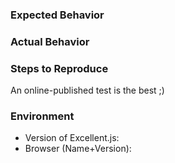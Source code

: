 ### Expected Behavior



### Actual Behavior



### Steps to Reproduce

An online-published test is the best ;)


### Environment

* Version of Excellent.js:
* Browser (Name+Version):
